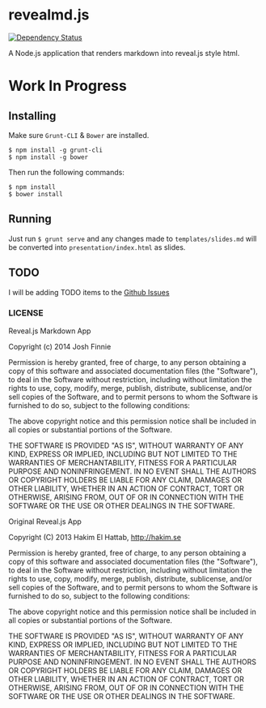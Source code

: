 # revealmd.js

[![Dependency Status](https://david-dm.org/joshfinnie/revealmd.js.svg?theme=shields.io)](https://david-dm.org/joshfinnie/revealmd.js)

A Node.js application that renders markdown into reveal.js style html.

# Work In Progress

## Installing

Make sure `Grunt-CLI` & `Bower` are installed.

    $ npm install -g grunt-cli
    $ npm install -g bower

Then run the following commands:

    $ npm install
    $ bower install

## Running

Just run `$ grunt serve` and any changes made to `templates/slides.md` will be converted 
into `presentation/index.html` as slides.

## TODO

I will be adding TODO items to the [Github Issues](https://github.com/joshfinnie/revealmd.js/issues?state=open)

### LICENSE

Reveal.js Markdown App

Copyright (c) 2014 Josh Finnie

Permission is hereby granted, free of charge, to any person obtaining a copy of
this software and associated documentation files (the "Software"), to deal in
the Software without restriction, including without limitation the rights to
use, copy, modify, merge, publish, distribute, sublicense, and/or sell copies of
the Software, and to permit persons to whom the Software is furnished to do so,
subject to the following conditions:

The above copyright notice and this permission notice shall be included in all
copies or substantial portions of the Software.

THE SOFTWARE IS PROVIDED "AS IS", WITHOUT WARRANTY OF ANY KIND, EXPRESS OR
IMPLIED, INCLUDING BUT NOT LIMITED TO THE WARRANTIES OF MERCHANTABILITY, FITNESS
FOR A PARTICULAR PURPOSE AND NONINFRINGEMENT. IN NO EVENT SHALL THE AUTHORS OR
COPYRIGHT HOLDERS BE LIABLE FOR ANY CLAIM, DAMAGES OR OTHER LIABILITY, WHETHER
IN AN ACTION OF CONTRACT, TORT OR OTHERWISE, ARISING FROM, OUT OF OR IN
CONNECTION WITH THE SOFTWARE OR THE USE OR OTHER DEALINGS IN THE SOFTWARE.

Original Reveal.js App

Copyright (C) 2013 Hakim El Hattab, http://hakim.se

Permission is hereby granted, free of charge, to any person obtaining a copy
of this software and associated documentation files (the "Software"), to deal
in the Software without restriction, including without limitation the rights
to use, copy, modify, merge, publish, distribute, sublicense, and/or sell
copies of the Software, and to permit persons to whom the Software is
furnished to do so, subject to the following conditions:

The above copyright notice and this permission notice shall be included in
all copies or substantial portions of the Software.

THE SOFTWARE IS PROVIDED "AS IS", WITHOUT WARRANTY OF ANY KIND, EXPRESS OR
IMPLIED, INCLUDING BUT NOT LIMITED TO THE WARRANTIES OF MERCHANTABILITY,
FITNESS FOR A PARTICULAR PURPOSE AND NONINFRINGEMENT. IN NO EVENT SHALL THE
AUTHORS OR COPYRIGHT HOLDERS BE LIABLE FOR ANY CLAIM, DAMAGES OR OTHER
LIABILITY, WHETHER IN AN ACTION OF CONTRACT, TORT OR OTHERWISE, ARISING FROM,
OUT OF OR IN CONNECTION WITH THE SOFTWARE OR THE USE OR OTHER DEALINGS IN
THE SOFTWARE.
